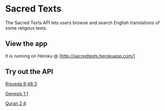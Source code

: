 # Sacred Texts

The Sacred Texts API lets users browse and search English translations of some
religous texts.

## View the app
It is running on Heroku @ [http://sacredtexts.herokuapp.com/]

## Try out the API
[Rigveda 8:48:3](http://sacredtexts.herokuapp.com/api/v1/rigveda/mandalas/8/suktas/48/rcas/3)

[Genesis 1:1](http://sacredtexts.herokuapp.com/api/v1/bible/books/Genesis/chapters/1/verses/1)

[Quran 2:4](http://sacredtexts.herokuapp.com/api/v1/quran/suwar/2/ayat/4)

